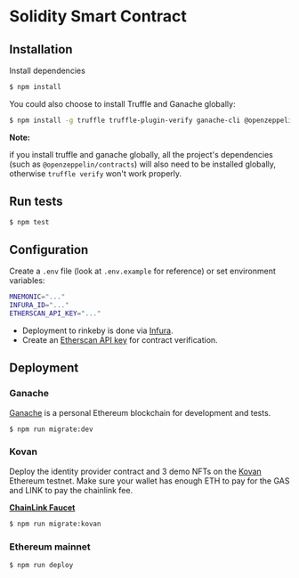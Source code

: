# Solidity Smart Contract

## Installation

Install dependencies

```bash
$ npm install
```

You could also choose to install Truffle and Ganache globally:

```bash
$ npm install -g truffle truffle-plugin-verify ganache-cli @openzeppelin/contracts
```

**Note:**

if you install truffle and ganache globally, all the project's dependencies (such as `@openzeppelin/contracts`) will also need to be installed globally, otherwise `truffle verify` won't work properly.

## Run tests

```bash
$ npm test
```

## Configuration

Create a `.env` file (look at `.env.example` for reference) or set environment variables:

```bash
MNEMONIC="..."
INFURA_ID="..."
ETHERSCAN_API_KEY="..."
```

- Deployment to rinkeby is done via [Infura](https://infura.io/).
- Create an [Etherscan API key](https://etherscan.io/myapikey) for contract verification.

## Deployment

### Ganache

[Ganache](https://www.trufflesuite.com/ganache) is a personal Ethereum blockchain for development and
tests.

```bash
$ npm run migrate:dev
```

### Kovan

Deploy the identity provider contract and 3 demo NFTs on the [Kovan](https://kovan.etherscan.io/) Ethereum testnet. Make
sure your wallet has enough ETH to pay for the GAS and LINK to pay the chainlink fee.

**[ChainLink Faucet](https://faucets.chain.link/)**

```bash
$ npm run migrate:kovan
```

### Ethereum mainnet

```bash
$ npm run deploy
```
